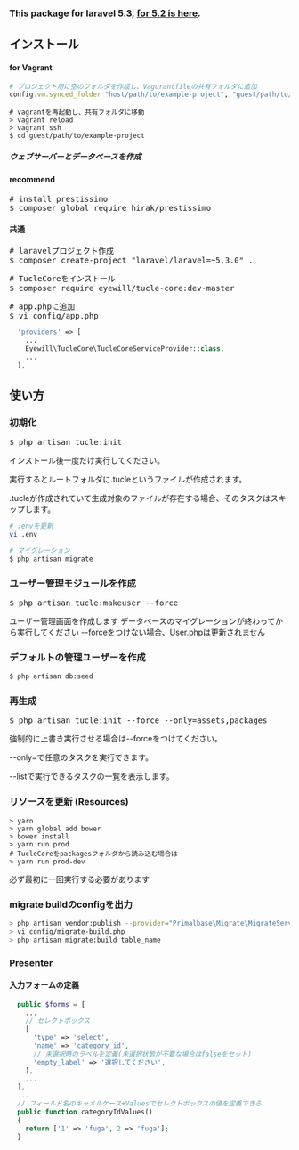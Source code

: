 ### This package for laravel 5.3, [for 5.2 is here](https://github.com/eyewill/tucle-core/tree/0.5.x).

## インストール 

#### for Vagrant

~~~ruby
# プロジェクト用に空のフォルダを作成し、Vagurantfileの共有フォルダに追加
config.vm.synced_folder "host/path/to/example-project", "guest/path/to/example-project"
~~~

~~~
# vagrantを再起動し、共有フォルダに移動
> vagrant reload
> vagrant ssh
$ cd guest/path/to/example-project
~~~

##### ウェブサーバーとデータベースを作成

#### recommend

<pre>
# install prestissimo
$ composer global require hirak/prestissimo
</pre>

#### 共通

<pre>
# laravelプロジェクト作成
$ composer create-project "laravel/laravel=~5.3.0" .
</pre>

<pre>
# TucleCoreをインストール
$ composer require eyewill/tucle-core:dev-master
</pre>

<pre>
# app.phpに追加
$ vi config/app.php
</pre>
~~~php
  'providers' => [
    ...
    Eyewill\TucleCore\TucleCoreServiceProvider::class,
    ...
  ],
~~~

## 使い方

### 初期化

<pre>
$ php artisan tucle:init
</pre>

インストール後一度だけ実行してください。

実行するとルートフォルダに.tucleというファイルが作成されます。

.tucleが作成されていて生成対象のファイルが存在する場合、そのタスクはスキップします。

~~~bash
# .envを更新
vi .env
~~~

~~~bash
# マイグレーション
$ php artisan migrate
~~~

### ユーザー管理モジュールを作成

<pre>
$ php artisan tucle:makeuser --force
</pre>

ユーザー管理画面を作成します
データベースのマイグレーションが終わってから実行してください
--forceをつけない場合、User.phpは更新されません

### デフォルトの管理ユーザーを作成

~~~bash
$ php artisan db:seed
~~~

### 再生成

<pre>
$ php artisan tucle:init --force --only=assets,packages
</pre>

強制的に上書き実行させる場合は--forceをつけてください。

--only=で任意のタスクを実行できます。

--listで実行できるタスクの一覧を表示します。

### リソースを更新 (Resources)

~~~
> yarn
> yarn global add bower
> bower install
> yarn run prod
# TucleCoreをpackagesフォルダから読み込む場合は
> yarn run prod-dev
~~~

必ず最初に一回実行する必要があります

### migrate buildのconfigを出力

~~~bash
> php artisan vendor:publish --provider="Primalbase\Migrate\MigrateServiceProvider"
> vi config/migrate-build.php
> php artisan migrate:build table_name
~~~

### Presenter

#### 入力フォームの定義

~~~php
  public $forms = [
    ...
    // セレクトボックス
    [
      'type' => 'select',
      'name' => 'category_id',
      // 未選択時のラベルを定義(未選択状態が不要な場合はfalseをセット)
      'empty_label' => '選択してください',
    ],
    ...
  ],
  ...
  // フィールド名のキャメルケース+Valuesでセレクトボックスの値を定義できる
  public function categoryIdValues()
  {
    return ['1' => 'fuga', 2 => 'fuga'];
  }
~~~
